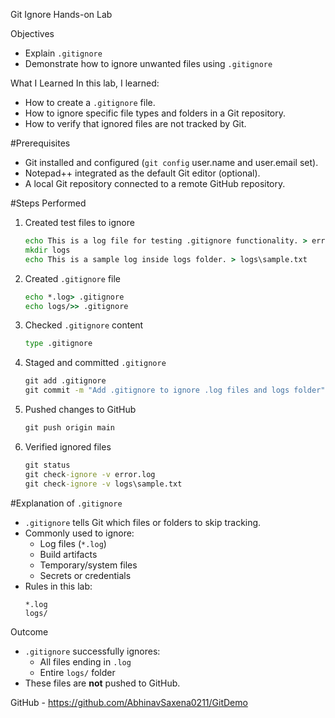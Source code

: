 Git Ignore Hands-on Lab

Objectives
- Explain `.gitignore`
- Demonstrate how to ignore unwanted files using `.gitignore`

What I Learned
In this lab, I learned:
- How to create a `.gitignore` file.
- How to ignore specific file types and folders in a Git repository.
- How to verify that ignored files are not tracked by Git.

#Prerequisites
- Git installed and configured (`git config` user.name and user.email set).
- Notepad++ integrated as the default Git editor (optional).
- A local Git repository connected to a remote GitHub repository.

#Steps Performed
1. Created test files to ignore
   ```cmd
   echo This is a log file for testing .gitignore functionality. > error.log
   mkdir logs
   echo This is a sample log inside logs folder. > logs\sample.txt
   ```

2. Created `.gitignore` file
   ```cmd
   echo *.log> .gitignore
   echo logs/>> .gitignore
   ```

3. Checked `.gitignore` content
   ```cmd
   type .gitignore
   ```

4. Staged and committed `.gitignore`
   ```cmd
   git add .gitignore
   git commit -m "Add .gitignore to ignore .log files and logs folder"
   ```

5. Pushed changes to GitHub
   ```cmd
   git push origin main
   ```

6. Verified ignored files
   ```cmd
   git status
   git check-ignore -v error.log
   git check-ignore -v logs\sample.txt
   ```

#Explanation of `.gitignore`
- `.gitignore` tells Git which files or folders to skip tracking.
- Commonly used to ignore:
  - Log files (`*.log`)
  - Build artifacts
  - Temporary/system files
  - Secrets or credentials
- Rules in this lab:
  ```
  *.log
  logs/
  ```

Outcome
- `.gitignore` successfully ignores:
  - All files ending in `.log`
  - Entire `logs/` folder
- These files are **not** pushed to GitHub.

GitHub - https://github.com/AbhinavSaxena0211/GitDemo
